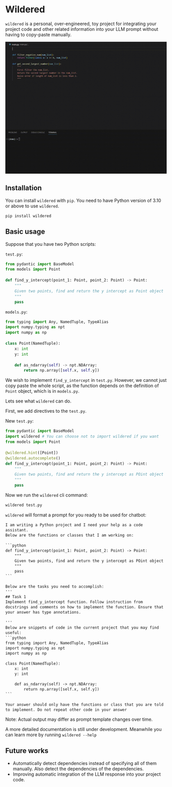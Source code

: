 # Wildered

`wildered` is a personal, over-engineered, toy project for integrating your project code and other related information into your LLM prompt without having to copy-paste manually.

<img src="data/demo.gif">

## Installation

You can install `wildered` with `pip`.  You need to have Python version of 3.10 or above to use `wildered`.

```
pip install wildered
```

## Basic usage

Suppose that you have two Python scripts:

`test.py`:

```python
from pydantic import BaseModel
from models import Point

def find_y_intercept(point_1: Point, point_2: Point) -> Point:
    """
    Given two points, find and return the y intercept as Point object
    """
    pass
```

`models.py`:
```python
from typing import Any, NamedTuple, TypeAlias
import numpy.typing as npt
import numpy as np

class Point(NamedTuple):
    x: int
    y: int
    
    def as_ndarray(self) -> npt.NDArray:
        return np.array([self.x, self.y])
```

We wish to implement `find_y_intercept` in `test.py`. However, we cannot just copy paste the whole script, as the function depends on the definition of `Point` object, which is in `models.py`. 

Lets see what `wildered` can do.

First, we add directives to the `test.py`.

New `test.py`:

```python
from pydantic import BaseModel
import wildered # You can choose not to import wildered if you want
from models import Point

@wildered.hint([Point])
@wildered.autocomplete()
def find_y_intercept(point_1: Point, point_2: Point) -> Point:
    """
    Given two points, find and return the y intercept as POint object
    """
    pass
```

Now we run the `wildered` cli command:

```bash
wildered test.py
```

`wildered` will format a prompt for you ready to be used for chatbot:

````
I am writing a Python project and I need your help as a code assistant.
Below are the functions or classes that I am working on:

```python
def find_y_intercept(point_1: Point, point_2: Point) -> Point:
    """
    Given two points, find and return the y intercept as POint object
    """
    pass
```

Below are the tasks you need to accomplish:
'''
## Task 1
Implement find_y_intercept function. Follow instruction from docstrings and comments on how to implement the function. Ensure that your answer has type annotations. 

'''
Below are snippets of code in the current project that you may find useful:
```python
from typing import Any, NamedTuple, TypeAlias
import numpy.typing as npt
import numpy as np

class Point(NamedTuple):
    x: int
    y: int

    def as_ndarray(self) -> npt.NDArray:
        return np.array([self.x, self.y])
```

Your answer should only have the functions or class that you are told to implement. Do not repeat other code in your answer
````

Note: Actual output may differ as prompt template changes over time.

A more detailed documentation is still under development. Meanwhile you can learn more by running `wildered --help`

## Future works

- Automatically detect dependencies instead of specifying all of them manually. Also detect the dependencies of the dependencies.
- Improving automatic integration of the LLM response into your project code.